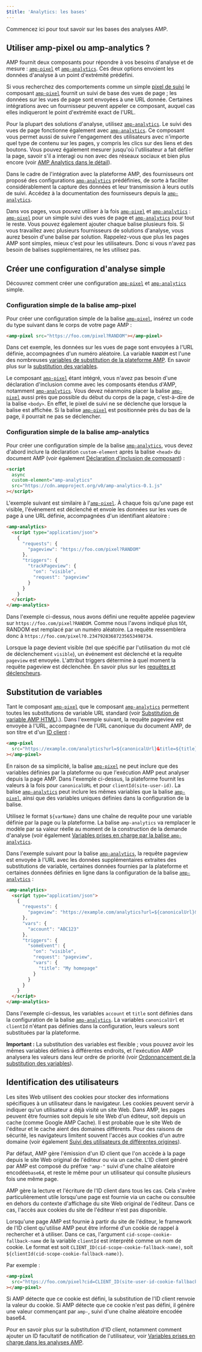 ```yaml
---
$title: 'Analytics: les bases'
---
```


Commencez ici pour tout savoir sur les bases des analyses AMP.

## Utiliser amp-pixel ou amp-analytics ? <a name="use-amp-pixel-or-amp-analytics"></a>

AMP fournit deux composants pour répondre à vos besoins d'analyse et de mesure :
[`amp-pixel`](../../../../documentation/components/reference/amp-pixel.md) et
[`amp-analytics`](../../../../documentation/components/reference/amp-analytics.md).
Ces deux options envoient les données d'analyse à un point d'extrémité prédéfini.

Si vous recherchez des comportements comme un simple
[pixel de suivi](https://en.wikipedia.org/wiki/Web_beacon#Implementation)
le composant [`amp-pixel`](../../../../documentation/components/reference/amp-pixel.md) fournit un suivi de base des vues de page ;
les données sur les vues de page sont envoyées à une URL donnée.
Certaines intégrations avec un fournisseur peuvent appeler ce composant,
auquel cas elles indiqueront le point d'extrémité exact de l'URL.

Pour la plupart des solutions d'analyse, utilisez [`amp-analytics`](../../../../documentation/components/reference/amp-analytics.md).
Le suivi des vues de page fonctionne également avec [`amp-analytics`](../../../../documentation/components/reference/amp-analytics.md).
Ce composant vous permet aussi de suivre l'engagement des utilisateurs avec n'importe quel type de contenu sur les pages,
y compris les clics sur des liens et des boutons.
Vous pouvez également mesurer jusqu'où l'utilisateur a fait défiler la page,
savoir s'il a interagi ou non avec des réseaux sociaux et bien plus encore
(voir
[AMP Analytics dans le détail](deep_dive_analytics.md)).

Dans le cadre de l'intégration avec la plateforme AMP,
des fournisseurs ont proposé des configurations [`amp-analytics`](../../../../documentation/components/reference/amp-analytics.md) prédéfinies,
de sorte à faciliter considérablement la capture des données et leur transmission à leurs outils de suivi.
Accédez à la documentation des fournisseurs depuis la
[`amp-analytics`](../../../../documentation/components/reference/amp-analytics.md).

Dans vos pages, vous pouvez utiliser à la fois [`amp-pixel`](../../../../documentation/components/reference/amp-pixel.md) et [`amp-analytics`](../../../../documentation/components/reference/amp-analytics.md) :
[`amp-pixel`](../../../../documentation/components/reference/amp-pixel.md) pour un simple suivi des vues de page
et [`amp-analytics`](../../../../documentation/components/reference/amp-analytics.md) pour tout le reste.
Vous pouvez également ajouter chaque balise plusieurs fois.
Si vous travaillez avec plusieurs fournisseurs de solutions d'analyse,
vous aurez besoin d'une balise par solution.
Rappelez-vous que plus les pages AMP sont simples, mieux c'est pour les utilisateurs.
Donc si vous n'avez pas besoin de balises supplémentaires, ne les utilisez pas.

## Créer une configuration d'analyse simple

Découvrez comment créer une configuration
[`amp-pixel`](../../../../documentation/components/reference/amp-pixel.md) et
[`amp-analytics`](../../../../documentation/components/reference/amp-analytics.md) simple.

### Configuration simple de la balise amp-pixel

Pour créer une configuration simple de la balise [`amp-pixel`](../../../../documentation/components/reference/amp-pixel.md),
insérez un code du type suivant dans le corps de votre page AMP :

```html
<amp-pixel src="https://foo.com/pixel?RANDOM"></amp-pixel>
```

Dans cet exemple,
les données sur les vues de page sont envoyées à l'URL définie, accompagnées d'un numéro aléatoire.
La variable `RANDOM` est l'une des nombreuses
[variables de substitution de la plateforme AMP](https://github.com/ampproject/amphtml/blob/master/spec/amp-var-substitutions.md).
En savoir plus sur la
[substitution des variables](analytics_basics.md#variable-substitution).

Le composant [`amp-pixel`](../../../../documentation/components/reference/amp-pixel.md)
étant intégré,
vous n'avez pas besoin d'une déclaration d'inclusion comme avec
les composants étendus d'AMP, notamment [`amp-analytics`](../../../../documentation/components/reference/amp-analytics.md).
Vous devez néanmoins placer la balise [`amp-pixel`](../../../../documentation/components/reference/amp-pixel.md) aussi près que possible
du début du corps de la page, c'est-à-dire de la balise `<body>`.
En effet, le pixel de suivi ne se déclenche que lorsque la balise est affichée.
Si la balise [`amp-pixel`](../../../../documentation/components/reference/amp-pixel.md) est positionnée près du bas de la page,
il pourrait ne pas se déclencher.

### Configuration simple de la balise amp-analytics

Pour créer une configuration simple de la balise
[`amp-analytics`](../../../../documentation/components/reference/amp-analytics.md),
vous devez d'abord inclure la déclaration `custom-element`
après la balise `<head>` du document AMP (voir également
[Déclaration d'inclusion de composant](../../../../documentation/components/index.html)) :

```html
<script
  async
  custom-element="amp-analytics"
  src="https://cdn.ampproject.org/v0/amp-analytics-0.1.js"
></script>
```

L'exemple suivant est similaire à l'[`amp-pixel`](../../../../documentation/components/reference/amp-pixel.md).
À chaque fois qu'une page est visible,
l'événement est déclenché et
envoie les données sur les vues de page à une URL définie, accompagnées d'un identifiant aléatoire :

```html
<amp-analytics>
  <script type="application/json">
    {
      "requests": {
        "pageview": "https://foo.com/pixel?RANDOM"
      },
      "triggers": {
        "trackPageview": {
          "on": "visible",
          "request": "pageview"
        }
      }
    }
  </script>
</amp-analytics>
```

Dans l'exemple ci-dessus, nous avons défini une requête appelée pageview sur `https://foo.com/pixel?RANDOM`. Comme nous l'avons indiqué plus tôt, RANDOM est remplacé par un numéro aléatoire. La requête ressemblera donc à `https://foo.com/pixel?0.23479283687235653498734`.

Lorsque la page devient visible
(tel que spécifié par l'utilisation du mot clé de déclenchement `visible`),
un événement est déclenché et la requête `pageview` est envoyée.
L'attribut triggers détermine à quel moment la requête pageview est déclenchée.
En savoir plus sur les [requêtes et déclencheurs](deep_dive_analytics.md#requests-triggers--transports).

## Substitution de variables <a name="variable-substitution"></a>

Tant le composant [`amp-pixel`](../../../../documentation/components/reference/amp-pixel.md) que le composant
[`amp-analytics`](../../../../documentation/components/reference/amp-analytics.md)
permettent toutes les substitutions de variable URL standard (voir
[Substitution de variable AMP HTML](https://github.com/ampproject/amphtml/blob/master/spec/amp-var-substitutions.md)).).
Dans l'exemple suivant,
la requête pageview est envoyée à l'URL,
accompagnée de l'URL canonique du document AMP, de son titre et d'un
[ID client](analytics_basics.md#user-identification) :

```html
<amp-pixel
  src="https://example.com/analytics?url=${canonicalUrl}&title=${title}&clientId=${clientId(site-user-id)}"
></amp-pixel>
```

En raison de sa simplicité,
la balise [`amp-pixel`](../../../../documentation/components/reference/amp-pixel.md) ne peut inclure que des variables définies par la plateforme
ou que l'exécution AMP peut analyser depuis la page AMP.
Dans l'exemple ci-dessus,
la plateforme fournit les valeurs à la fois pour
`canonicalURL` et pour `clientId(site-user-id)`.
La balise [`amp-analytics`](../../../../documentation/components/reference/amp-analytics.md) peut inclure les mêmes variables que la balise [`amp-pixel`](../../../../documentation/components/reference/amp-pixel.md),
ainsi que des variables uniques définies dans la configuration de la balise.

Utilisez le format `${varName}` dans une chaîne de requête pour une variable
définie par la page ou la plateforme.
La balise `amp-analytics` va remplacer le modèle par sa valeur réelle
au moment de la construction de la demande d'analyse (voir également
[Variables prises en charge par la balise `amp-analytics`](../../../../documentation/components/reference/amp-analytics.md).

Dans l'exemple suivant pour la balise [`amp-analytics`](../../../../documentation/components/reference/amp-analytics.md),
la requête pageview est envoyée à l'URL
avec les données supplémentaires extraites des substitutions de variable,
certaines données fournies par la plateforme
et certaines données définies en ligne
dans la configuration de la balise [`amp-analytics`](../../../../documentation/components/reference/amp-analytics.md) :

```html
<amp-analytics>
  <script type="application/json">
    {
      "requests": {
        "pageview": "https://example.com/analytics?url=${canonicalUrl}&title=${title}&acct=${account}&clientId=${clientId(site-user-id)}"
      },
      "vars": {
        "account": "ABC123"
      },
      "triggers": {
        "someEvent": {
          "on": "visible",
          "request": "pageview",
          "vars": {
            "title": "My homepage"
          }
        }
      }
    }
  </script>
</amp-analytics>
```

Dans l'exemple ci-dessus,
les variables `account` et `title` sont définies
dans la configuration de la balise [`amp-analytics`](../../../../documentation/components/reference/amp-analytics.md).
La variables `canonicalUrl` et `clientId` n'étant pas définies dans la configuration,
leurs valeurs sont substituées par la plateforme.

**Important :** La substitution des variables est flexible ;
vous pouvez avoir les mêmes variables définies à différentes endroits,
et l'exécution AMP analysera les valeurs dans leur ordre de priorité
(voir [Ordonnancement de la substitution des variables](deep_dive_analytics.md#variable-substitution-ordering)).

## Identification des utilisateurs <a name="user-identification"></a>

Les sites Web utilisent des cookies pour stocker des informations spécifiques à un utilisateur dans le navigateur.
Les cookies peuvent servir à indiquer qu'un utilisateur a déjà visité un site Web.
Dans AMP,
les pages peuvent être fournies soit depuis le site Web d'un éditeur, soit depuis un cache
(comme Google AMP Cache).
Il est probable que le site Web de l'éditeur et le cache aient des domaines différents.
Pour des raisons de sécurité,
les navigateurs limitent souvent l'accès aux cookies d'un autre domaine
(voir également
[Suivi des utilisateurs de différentes origines](https://github.com/ampproject/amphtml/blob/master/extensions/amp-analytics/cross-origin-tracking.md)).

Par défaut,
AMP gère l'émission d'un ID client que l'on accède à la page depuis le site Web original de l'éditeur ou via un cache.
L'ID client généré par AMP est composé du préfixe `"amp-"`
suivi d'une chaîne aléatoire encodée`base64`, et reste le même
pour un utilisateur qui consulte plusieurs fois une même page.

AMP gère la lecture et l'écriture de l'ID client dans tous les cas.
Cela s'avère particulièrement utile lorsqu'une page est fournie
via un cache ou consultée en dehors du contexte d'affichage
du site Web original de l'éditeur.
Dans ce cas, l'accès aux cookies du site de l'éditeur n'est pas disponible.

Lorsqu'une page AMP est fournie à partir du site de l'éditeur,
le framework de l'ID client qu'utilise AMP peut être informé d'un cookie
de rappel à rechercher et à utiliser.
Dans ce cas,
l'argument `cid-scope-cookie-fallback-name` de la variable `clientId`
est interprété comme un nom de cookie.
Le format est soit
`CLIENT_ID(cid-scope-cookie-fallback-name)`, soit
`${clientId(cid-scope-cookie-fallback-name)}`.

Par exemple :

```html
<amp-pixel
  src="https://foo.com/pixel?cid=CLIENT_ID(site-user-id-cookie-fallback-name)"
></amp-pixel>
```

Si AMP détecte que ce cookie est défini,
la substitution de l'ID client renvoie la valeur du cookie.
Si AMP détecte que ce cookie n'est pas défini,
il génère une valeur commençant par `amp-`,
suivi d'une chaîne aléatoire encodée base64.

Pour en savoir plus sur la substitution d'ID client,
notamment comment ajouter un ID facultatif de notification de l'utilisateur, voir
[Variables prises en charge dans les analyses AMP](https://github.com/ampproject/amphtml/blob/master/extensions/amp-analytics/analytics-vars.md).

